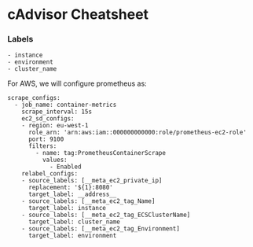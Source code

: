 cAdvisor Cheatsheet
===================

### Labels

    - instance
    - environment
    - cluster_name

For AWS, we will configure prometheus as:

    scrape_configs:
      - job_name: container-metrics
        scrape_interval: 15s
        ec2_sd_configs:
        - region: eu-west-1
          role_arn: 'arn:aws:iam::000000000000:role/prometheus-ec2-role'
          port: 9100
          filters:
            - name: tag:PrometheusContainerScrape
              values:
                - Enabled
        relabel_configs:
        - source_labels: [__meta_ec2_private_ip]
          replacement: '${1}:8080'
          target_label: __address__
        - source_labels: [__meta_ec2_tag_Name]
          target_label: instance
        - source_labels: [__meta_ec2_tag_ECSClusterName]
          target_label: cluster_name
        - source_labels: [__meta_ec2_tag_Environment]
          target_label: environment
